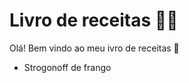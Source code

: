 # Livro de receitas :woman_cook:

Olá! Bem vindo ao meu ivro de receitas :wave:

- Strogonoff de frango

  
